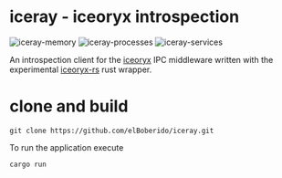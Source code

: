 # iceray - iceoryx introspection

![iceray-memory](https://user-images.githubusercontent.com/56729607/74793362-66326a80-52c0-11ea-831d-a05b7043339d.png)
![iceray-processes](https://user-images.githubusercontent.com/56729607/74793376-6f233c00-52c0-11ea-9d9d-a303b7c0c17f.png)
![iceray-services](https://user-images.githubusercontent.com/56729607/74793387-76e2e080-52c0-11ea-8bfa-a83f258d3c22.png)

An introspection client for the [iceoryx](https://github.com/eclipse-iceoryx/iceoryx) IPC middleware written with the experimental [iceoryx-rs](https://github.com/eclipse-iceoryx/iceoryx-rs) rust wrapper.

# clone and build

```
git clone https://github.com/elBoberido/iceray.git
```

To run the application execute
```
cargo run
```
